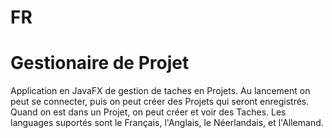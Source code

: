 # FR
# Gestionaire de Projet
Application en JavaFX de gestion de taches en Projets.
Au lancement on peut se connecter, puis on peut créer des Projets qui seront enregistrés.
Quand on est dans un Projet, on peut créer et voir des Taches.
Les languages suportés sont le Français, l'Anglais, le Néerlandais, et l'Allemand.
